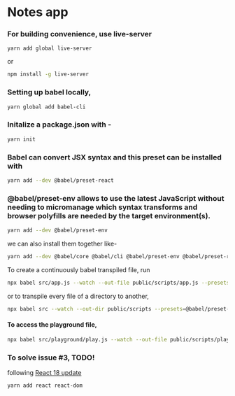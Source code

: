 # Notes app

### For building convenience, use live-server
```
yarn add global live-server
```

or
```sh
npm install -g live-server
```

### Setting up babel locally,
```sh
yarn global add babel-cli
```

### Initalize a package.json with -
```sh
yarn init
```

### Babel can convert JSX syntax and this preset can be installed with
```sh
yarn add --dev @babel/preset-react
```
### @babel/preset-env allows to use the latest JavaScript without needing to micromanage which syntax transforms and browser polyfills are needed by the target environment(s).
```sh
yarn add --dev @babel/preset-env
```

we can also install them together like- 
```sh
yarn add --dev @babel/core @babel/cli @babel/preset-env @babel/preset-react
```

To create a continuously babel transpiled file, run
```sh
npx babel src/app.js --watch --out-file public/scripts/app.js --presets=@babel/preset-env,@babel/preset-react
```
or to transpile every file of a directory to another,
```sh
npx babel src --watch --out-dir public/scripts --presets=@babel/preset-env,@babel/preset-react
```

#### To access the playground file,
```sh
npx babel src/playground/play.js --watch --out-file public/scripts/playground/app.js --presets=@babel/preset-env,@babel/preset-react
```

### To solve issue #3, TODO! 

following [React 18 update](https://react.dev/blog/2022/03/08/react-18-upgrade-guide#updates-to-client-rendering-apis)
```sh
yarn add react react-dom
```
